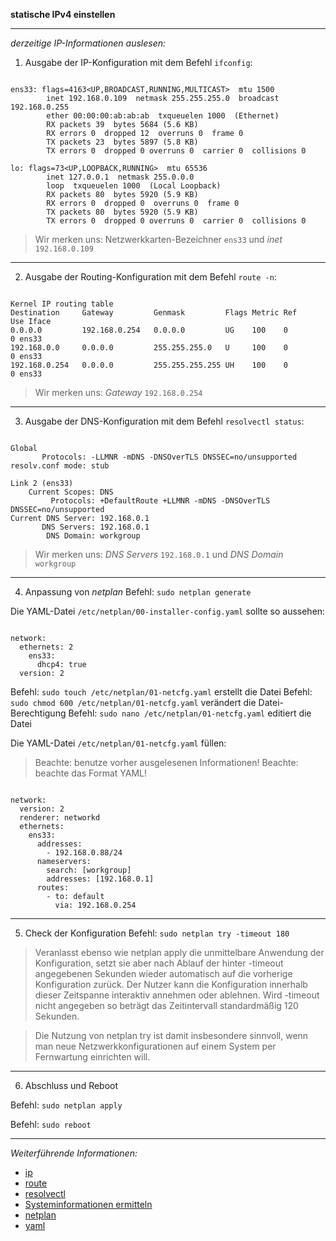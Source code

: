 **statische IPv4 einstellen**

---

_derzeitige IP-Informationen auslesen:_

1. Ausgabe der IP-Konfiguration mit dem Befehl ```ifconfig```:

```

ens33: flags=4163<UP,BROADCAST,RUNNING,MULTICAST>  mtu 1500
        inet 192.168.0.109  netmask 255.255.255.0  broadcast 192.168.0.255
        ether 00:00:00:ab:ab:ab  txqueuelen 1000  (Ethernet)
        RX packets 39  bytes 5684 (5.6 KB)
        RX errors 0  dropped 12  overruns 0  frame 0
        TX packets 23  bytes 5897 (5.8 KB)
        TX errors 0  dropped 0 overruns 0  carrier 0  collisions 0

lo: flags=73<UP,LOOPBACK,RUNNING>  mtu 65536
        inet 127.0.0.1  netmask 255.0.0.0
        loop  txqueuelen 1000  (Local Loopback)
        RX packets 80  bytes 5920 (5.9 KB)
        RX errors 0  dropped 0  overruns 0  frame 0
        TX packets 80  bytes 5920 (5.9 KB)
        TX errors 0  dropped 0 overruns 0  carrier 0  collisions 0

```
> Wir merken uns: Netzwerkkarten-Bezeichner ```ens33``` und _inet_ ```192.168.0.109```

---

2. Ausgabe der Routing-Konfiguration mit dem Befehl ```route -n```:

```

Kernel IP routing table
Destination     Gateway         Genmask         Flags Metric Ref    Use Iface
0.0.0.0         192.168.0.254   0.0.0.0         UG    100    0        0 ens33
192.168.0.0     0.0.0.0         255.255.255.0   U     100    0        0 ens33
192.168.0.254   0.0.0.0         255.255.255.255 UH    100    0        0 ens33

```
> Wir merken uns: _Gateway_ ```192.168.0.254```

---

3. Ausgabe der DNS-Konfiguration mit dem Befehl ```resolvectl status```:

```

Global
       Protocols: -LLMNR -mDNS -DNSOverTLS DNSSEC=no/unsupported
resolv.conf mode: stub

Link 2 (ens33)
    Current Scopes: DNS
         Protocols: +DefaultRoute +LLMNR -mDNS -DNSOverTLS DNSSEC=no/unsupported
Current DNS Server: 192.168.0.1
       DNS Servers: 192.168.0.1
        DNS Domain: workgroup

```
> Wir merken uns: _DNS Servers_ ```192.168.0.1``` und _DNS Domain_ ```workgroup```

---

4. Anpassung von _netplan_
Befehl: ```sudo netplan generate```

Die YAML-Datei ```/etc/netplan/00-installer-config.yaml``` sollte so aussehen:

```

network:
  ethernets: 2
    ens33:
      dhcp4: true
  version: 2

```

Befehl: ```sudo touch /etc/netplan/01-netcfg.yaml``` erstellt die Datei
Befehl: ```sudo chmod 600 /etc/netplan/01-netcfg.yaml``` verändert die Datei-Berechtigung
Befehl: ```sudo nano /etc/netplan/01-netcfg.yaml``` editiert die Datei

Die YAML-Datei ```/etc/netplan/01-netcfg.yaml``` füllen:
> Beachte: benutze vorher ausgelesenen Informationen!
> Beachte: beachte das Format YAML!

```

network:
  version: 2
  renderer: networkd
  ethernets:
    ens33:
      addresses:
        - 192.168.0.88/24
      nameservers:
        search: [workgroup]
        addresses: [192.168.0.1]
      routes:
        - to: default
          via: 192.168.0.254

```

---

5. Check der Konfiguration
Befehl: ```sudo netplan try -timeout 180```

> Veranlasst ebenso wie netplan apply die unmittelbare Anwendung der Konfiguration, setzt sie aber nach Ablauf der hinter -timeout angegebenen Sekunden wieder automatisch auf die vorherige Konfiguration zurück. Der Nutzer kann die Konfiguration innerhalb dieser Zeitspanne interaktiv annehmen oder ablehnen. Wird -timeout nicht angegeben so beträgt das Zeitintervall standardmäßig 120 Sekunden.

> Die Nutzung von netplan try ist damit insbesondere sinnvoll, wenn man neue Netzwerkkonfigurationen auf einem System per Fernwartung einrichten will.

---

6. Abschluss und Reboot

Befehl: ```sudo netplan apply```

Befehl: ```sudo reboot```

---

_Weiterführende Informationen:_
* [ip](https://wiki.ubuntuusers.de/ip/)
* [route](https://wiki.ubuntuusers.de/Router/Routing-Funktion/)
* [resolvectl](https://wiki.ubuntuusers.de/systemd/systemd-resolved/)
* [Systeminformationen ermitteln](https://wiki.ubuntuusers.de/Systeminformationen_ermitteln/)
* [netplan](https://wiki.ubuntuusers.de/Netplan/)
* [yaml](https://de.wikipedia.org/wiki/YAML)
